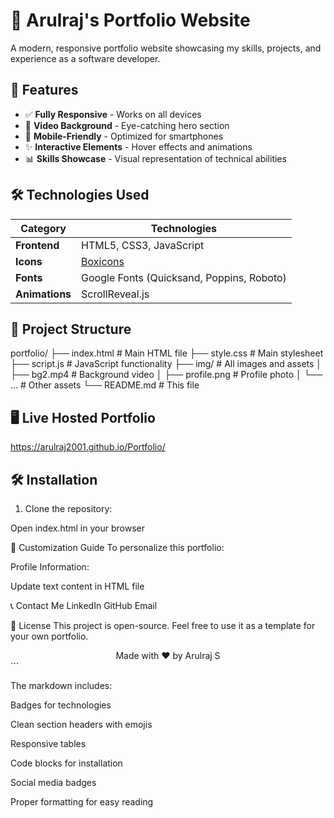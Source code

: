 # 🌟 Arulraj's Portfolio Website

A modern, responsive portfolio website showcasing my skills, projects, and experience as a software developer.

## 🚀 Features

- ✅ **Fully Responsive** - Works on all devices
- 🎥 **Video Background** - Eye-catching hero section
- 📱 **Mobile-Friendly** - Optimized for smartphones
- ✨ **Interactive Elements** - Hover effects and animations
- 📊 **Skills Showcase** - Visual representation of technical abilities

## 🛠️ Technologies Used

| Category        | Technologies                                                                 |
|-----------------|-----------------------------------------------------------------------------|
| **Frontend**    | HTML5, CSS3, JavaScript                                                     |
| **Icons**       | [Boxicons](https://boxicons.com/)                                           |
| **Fonts**       | Google Fonts (Quicksand, Poppins, Roboto)                                   |
| **Animations**  | ScrollReveal.js                                                             |

## 📂 Project Structure
portfolio/
├── index.html # Main HTML file
├── style.css # Main stylesheet
├── script.js # JavaScript functionality
├── img/ # All images and assets
│ ├── bg2.mp4 # Background video
│ ├── profile.png # Profile photo
│ └── ... # Other assets
└── README.md # This file


## 🖥️ Live Hosted Portfolio

https://arulraj2001.github.io/Portfolio/

## 🛠️ Installation

1. Clone the repository:
  
Open index.html in your browser

🎨 Customization Guide
To personalize this portfolio:

Profile Information:

Update text content in HTML file

📞 Contact Me
LinkedIn
GitHub
Email

📜 License
This project is open-source. Feel free to use it as a template for your own portfolio.

<div align="center"> Made with ❤️ by Arulraj S </div> ```

The markdown includes:

Badges for technologies

Clean section headers with emojis

Responsive tables

Code blocks for installation

Social media badges

Proper formatting for easy reading
